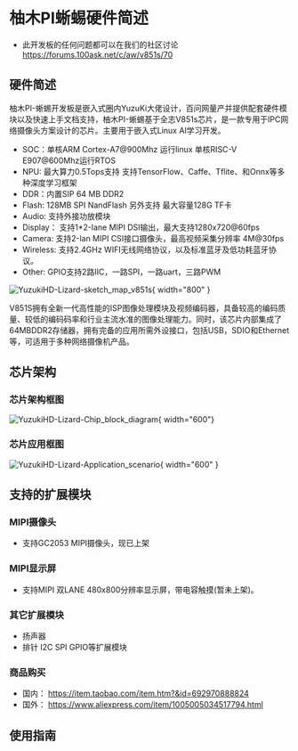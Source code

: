 # 柚木PI蜥蜴硬件简述

* 此开发板的任何问题都可以在我们的社区讨论  https://forums.100ask.net/c/aw/v851s/70

## 硬件简述

柚木PI-蜥蜴开发板是嵌入式圈内YuzuKi大佬设计，百问网量产并提供配套硬件模块以及快速上手文档支持，柚木PI-蜥蜴基于全志V851s芯片，是一款专用于IPC网络摄像头方案设计的芯片。主要用于嵌入式Linux AI学习开发。

* SOC：单核ARM Cortex-A7@900Mhz 运行linux 单核RISC-V E907@600Mhz运行RTOS
* NPU: 最大算力0.5Tops支持 支持TensorFlow、Caffe、Tflite、和Onnx等多种深度学习框架
* DDR：内置SIP 64 MB DDR2
* Flash: 128MB SPI NandFlash 另外支持 最大容量128G TF卡
* Audio: 支持外接功放模块
* Display： 支持1*2-lane MIPI DSI输出，最大支持1280x720@60fps
* Camera: 支持2-lan MIPI CSI接口摄像头，最高视频采集分辨率 4M@30fps
* Wireless: 支持2.4GHz WIFI无线网络协议，以及标准蓝牙及低功耗蓝牙协议。
* Other:  GPIO支持2路IIC，一路SPI，一路uart，三路PWM

![YuzukiHD-Lizard-sketch_map_v851s](https://cdn.staticaly.com/gh/DongshanPI/Docs-Photos@master/YuzukiHD-Lizard/YuzukiHD-Lizard-sketch_map_v851s.png){ width="800" }

V851S拥有全新一代高性能的ISP图像处理模块及视频编码器，具备较高的编码质量、较低的编码码率和行业主流水准的图像处理能力。同时，该芯片内部集成了64MBDDR2存储器，拥有完备的应用所需外设接口，包括USB，SDIO和Ethernet等，可适用于多种网络摄像机产品。

## 芯片架构

### 芯片架构框图

![YuzukiHD-Lizard-Chip_block_diagram](https://cdn.staticaly.com/gh/DongshanPI/Docs-Photos@master/YuzukiHD-Lizard/YuzukiHD-Lizard-Chip_block_diagram.png){ width="600"}

### 芯片应用框图
![YuzukiHD-Lizard-Application_scenario](https://cdn.staticaly.com/gh/DongshanPI/Docs-Photos@master/YuzukiHD-Lizard/YuzukiHD-Lizard-Application_scenario.png){ width="600" }

## 支持的扩展模块
### MIPI摄像头
* 支持GC2053 MIPI摄像头，现已上架

### MIPI显示屏

* 支持MIPI 双LANE 480x800分辨率显示屏，带电容触摸(暂未上架)。

### 其它扩展模块
* 扬声器
* 排针 I2C SPI GPIO等扩展模块

### 商品购买
* 国内： https://item.taobao.com/item.htm?&id=692970888824
* 国外： https://www.aliexpress.com/item/1005005034517794.html

## 使用指南